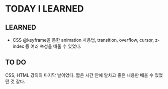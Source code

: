 # TODAY I LEARNED

## LEARNED

- CSS
  @keyframe을 통한 animation 사용법, transition, overflow, cursor, z-index 등 여러 속성을 배울 수 있었다.

## TO DO

CSS, HTML 강의의 마지막 날이었다. 짧은 시간 안에 알차고 좋은 내용만 배울 수 있었던 것 같다.

